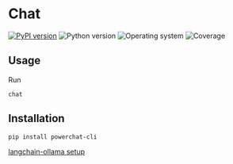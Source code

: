 # Chat
[![PyPI version](https://badge.fury.io/py/chat.svg)](https://badge.fury.io/py/powerchat-cli)
![Python version](https://img.shields.io/badge/python-3.10+-brightgreen)
![Operating system](https://img.shields.io/badge/os-linux%20%7c%20macOS%20%7c%20windows-brightgreen)
![Coverage](https://img.shields.io/badge/coverage-100%25-brightgreen)

## Usage

Run
```shell
chat
```
## Installation
```shell
pip install powerchat-cli
```

[langchain-ollama setup](https://dev.to/emmakodes_/how-to-run-llama-31-locally-in-python-using-ollama-langchain-k8k)
